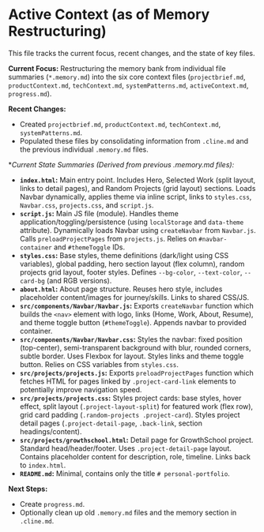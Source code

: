 # Active Context (as of Memory Restructuring)

This file tracks the current focus, recent changes, and the state of key files.

**Current Focus:** Restructuring the memory bank from individual file summaries (`*.memory.md`) into the six core context files (`projectbrief.md`, `productContext.md`, `techContext.md`, `systemPatterns.md`, `activeContext.md`, `progress.md`).

**Recent Changes:**
-   Created `projectbrief.md`, `productContext.md`, `techContext.md`, `systemPatterns.md`.
-   Populated these files by consolidating information from `.cline.md` and the previous individual `.memory.md` files.

**Current State Summaries (Derived from previous *.memory.md files):**

*   **`index.html`:** Main entry point. Includes Hero, Selected Work (split layout, links to detail pages), and Random Projects (grid layout) sections. Loads Navbar dynamically, applies theme via inline script, links to `styles.css`, `Navbar.css`, `projects.css`, and `script.js`.
*   **`script.js`:** Main JS file (module). Handles theme application/toggling/persistence (using `localStorage` and `data-theme` attribute). Dynamically loads Navbar using `createNavbar` from `Navbar.js`. Calls `preloadProjectPages` from `projects.js`. Relies on `#navbar-container` and `#themeToggle` IDs.
*   **`styles.css`:** Base styles, theme definitions (dark/light using CSS variables), global padding, hero section layout (flex column), random projects grid layout, footer styles. Defines `--bg-color`, `--text-color`, `--card-bg` (and RGB versions).
*   **`about.html`:** About page structure. Reuses hero style, includes placeholder content/images for journey/skills. Links to shared CSS/JS.
*   **`src/components/Navbar/Navbar.js`:** Exports `createNavbar` function which builds the `<nav>` element with logo, links (Home, Work, About, Resume), and theme toggle button (`#themeToggle`). Appends navbar to provided container.
*   **`src/components/Navbar/Navbar.css`:** Styles the navbar: fixed position (top-center), semi-transparent background with blur, rounded corners, subtle border. Uses Flexbox for layout. Styles links and theme toggle button. Relies on CSS variables from `styles.css`.
*   **`src/projects/projects.js`:** Exports `preloadProjectPages` function which fetches HTML for pages linked by `.project-card-link` elements to potentially improve navigation speed.
*   **`src/projects/projects.css`:** Styles project cards: base styles, hover effect, split layout (`.project-layout-split`) for featured work (flex row), grid card padding (`.random-projects .project-card`). Styles project detail pages (`.project-detail-page`, `.back-link`, section headings/content).
*   **`src/projects/growthschool.html`:** Detail page for GrowthSchool project. Standard head/header/footer. Uses `.project-detail-page` layout. Contains placeholder content for description, role, timeline. Links back to `index.html`.
*   **`README.md`:** Minimal, contains only the title `# personal-portfolio`.

**Next Steps:**
-   Create `progress.md`.
-   Optionally clean up old `.memory.md` files and the memory section in `.cline.md`.
